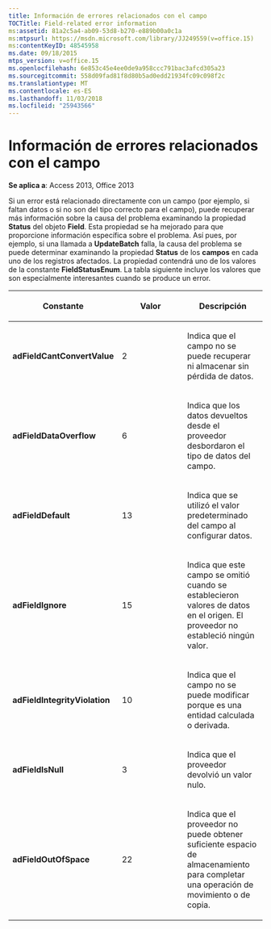 ```yaml
---
title: Información de errores relacionados con el campo
TOCTitle: Field-related error information
ms:assetid: 81a2c5a4-ab09-53d8-b270-e889b00a0c1a
ms:mtpsurl: https://msdn.microsoft.com/library/JJ249559(v=office.15)
ms:contentKeyID: 48545958
ms.date: 09/18/2015
mtps_version: v=office.15
ms.openlocfilehash: 6e853c45e4ee0de9a958ccc791bac3afcd305a23
ms.sourcegitcommit: 558d09fad81f8d80b5ad0edd21934fc09c098f2c
ms.translationtype: MT
ms.contentlocale: es-ES
ms.lasthandoff: 11/03/2018
ms.locfileid: "25943566"
---
```

# <a name="field-related-error-information"></a>Información de errores relacionados con el campo


**Se aplica a**: Access 2013, Office 2013

Si un error está relacionado directamente con un campo (por ejemplo, si faltan datos o si no son del tipo correcto para el campo), puede recuperar más información sobre la causa del problema examinando la propiedad **Status** del objeto **Field**. Esta propiedad se ha mejorado para que proporcione información específica sobre el problema. Así pues, por ejemplo, si una llamada a **UpdateBatch** falla, la causa del problema se puede determinar examinando la propiedad **Status** de los **campos** en cada uno de los registros afectados. La propiedad contendrá uno de los valores de la constante **FieldStatusEnum**. La tabla siguiente incluye los valores que son especialmente interesantes cuando se produce un error.

<table>
<colgroup>
<col style="width: 33%" />
<col style="width: 33%" />
<col style="width: 33%" />
</colgroup>
<thead>
<tr class="header">
<th><p>Constante</p></th>
<th><p>Valor</p></th>
<th><p>Descripción</p></th>
</tr>
</thead>
<tbody>
<tr class="odd">
<td><p><strong>adFieldCantConvertValue</strong></p></td>
<td><p>2</p></td>
<td><p>Indica que el campo no se puede recuperar ni almacenar sin pérdida de datos.</p></td>
</tr>
<tr class="even">
<td><p><strong>adFieldDataOverflow</strong></p></td>
<td><p>6</p></td>
<td><p>Indica que los datos devueltos desde el proveedor desbordaron el tipo de datos del campo.</p></td>
</tr>
<tr class="odd">
<td><p><strong>adFieldDefault</strong></p></td>
<td><p>13</p></td>
<td><p>Indica que se utilizó el valor predeterminado del campo al configurar datos.</p></td>
</tr>
<tr class="even">
<td><p><strong>adFieldIgnore</strong></p></td>
<td><p>15</p></td>
<td><p>Indica que este campo se omitió cuando se establecieron valores de datos en el origen. El proveedor no estableció ningún valor.</p></td>
</tr>
<tr class="odd">
<td><p><strong>adFieldIntegrityViolation</strong></p></td>
<td><p>10</p></td>
<td><p>Indica que el campo no se puede modificar porque es una entidad calculada o derivada.</p></td>
</tr>
<tr class="even">
<td><p><strong>adFieldIsNull</strong></p></td>
<td><p>3</p></td>
<td><p>Indica que el proveedor devolvió un valor nulo.</p></td>
</tr>
<tr class="odd">
<td><p><strong>adFieldOutOfSpace</strong></p></td>
<td><p>22</p></td>
<td><p>Indica que el proveedor no puede obtener suficiente espacio de almacenamiento para completar una operación de movimiento o de copia.</p></td>
</tr>
</tbody>
</table>

